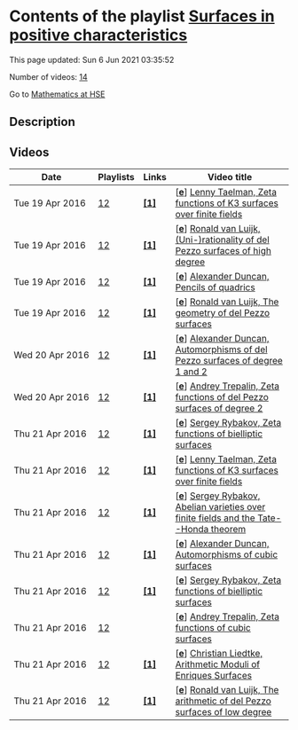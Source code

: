 # Contents of the playlist [Surfaces in positive characteristics](https://www.youtube.com/playlist?list=PLq3E5oubNNoCT2FBQNUhFcKfOkIU9kqxi)

This page updated: Sun 6 Jun 2021 03:35:52

Number of videos: [14](#videos)

Go to [Mathematics at HSE](../README.md)

## Description



## Videos

|Date|Playlists|Links|Video title|
|---|---|---|---|
| Tue&nbsp;19&nbsp;Apr&nbsp;2016 | [12](../playlists/12 "Surfaces in positive characteristics") | [**[1]**](https://www.youtube.com/editor) | [[**e**](https://studio.youtube.com/video/ZXk56dCd2sY/edit "Edit")] [Lenny Taelman, Zeta functions of K3 surfaces over finite fields](https://www.youtube.com/watch?v=ZXk56dCd2sY&list=PLq3E5oubNNoCT2FBQNUhFcKfOkIU9kqxi "Этот ролик обработан в Видеоредакторе YouTube (https://www.youtube.com/editor)") |
| Tue&nbsp;19&nbsp;Apr&nbsp;2016 | [12](../playlists/12 "Surfaces in positive characteristics") | [**[1]**](https://www.youtube.com/editor) | [[**e**](https://studio.youtube.com/video/x2qPijdGLWM/edit "Edit")] [Ronald van Luijk, (Uni-)rationality of del Pezzo surfaces of high degree](https://www.youtube.com/watch?v=x2qPijdGLWM&list=PLq3E5oubNNoCT2FBQNUhFcKfOkIU9kqxi "Этот ролик обработан в Видеоредакторе YouTube (https://www.youtube.com/editor)") |
| Tue&nbsp;19&nbsp;Apr&nbsp;2016 | [12](../playlists/12 "Surfaces in positive characteristics") | [**[1]**](https://www.youtube.com/editor) | [[**e**](https://studio.youtube.com/video/WeBvgmgX4Ag/edit "Edit")] [Alexander Duncan, Pencils of quadrics](https://www.youtube.com/watch?v=WeBvgmgX4Ag&list=PLq3E5oubNNoCT2FBQNUhFcKfOkIU9kqxi "Этот ролик обработан в Видеоредакторе YouTube (https://www.youtube.com/editor)") |
| Tue&nbsp;19&nbsp;Apr&nbsp;2016 | [12](../playlists/12 "Surfaces in positive characteristics") | [**[1]**](https://www.youtube.com/editor) | [[**e**](https://studio.youtube.com/video/vRWP56T4ysQ/edit "Edit")] [Ronald van Luijk, The geometry of del Pezzo surfaces](https://www.youtube.com/watch?v=vRWP56T4ysQ&list=PLq3E5oubNNoCT2FBQNUhFcKfOkIU9kqxi "Этот ролик обработан в Видеоредакторе YouTube (https://www.youtube.com/editor)") |
| Wed&nbsp;20&nbsp;Apr&nbsp;2016 | [12](../playlists/12 "Surfaces in positive characteristics") | [**[1]**](https://www.youtube.com/editor) | [[**e**](https://studio.youtube.com/video/Eq5d1cOdotc/edit "Edit")] [Alexander Duncan, Automorphisms of del Pezzo surfaces of degree 1 and 2](https://www.youtube.com/watch?v=Eq5d1cOdotc&list=PLq3E5oubNNoCT2FBQNUhFcKfOkIU9kqxi "Этот ролик обработан в Видеоредакторе YouTube (https://www.youtube.com/editor)") |
| Wed&nbsp;20&nbsp;Apr&nbsp;2016 | [12](../playlists/12 "Surfaces in positive characteristics") | [**[1]**](https://www.youtube.com/editor) | [[**e**](https://studio.youtube.com/video/5OIVSKgJ71s/edit "Edit")] [Andrey Trepalin, Zeta functions of del Pezzo surfaces of degree 2](https://www.youtube.com/watch?v=5OIVSKgJ71s&list=PLq3E5oubNNoCT2FBQNUhFcKfOkIU9kqxi "Этот ролик обработан в Видеоредакторе YouTube (https://www.youtube.com/editor)") |
| Thu&nbsp;21&nbsp;Apr&nbsp;2016 | [12](../playlists/12 "Surfaces in positive characteristics") | [**[1]**](https://www.youtube.com/editor) | [[**e**](https://studio.youtube.com/video/QMj78MDCPKE/edit "Edit")] [Sergey Rybakov, Zeta functions of bielliptic surfaces](https://www.youtube.com/watch?v=QMj78MDCPKE&list=PLq3E5oubNNoCT2FBQNUhFcKfOkIU9kqxi "Этот ролик обработан в Видеоредакторе YouTube (https://www.youtube.com/editor)") |
| Thu&nbsp;21&nbsp;Apr&nbsp;2016 | [12](../playlists/12 "Surfaces in positive characteristics") | [**[1]**](https://www.youtube.com/editor) | [[**e**](https://studio.youtube.com/video/HNyYhhkwyHI/edit "Edit")] [Lenny Taelman, Zeta functions of K3 surfaces over finite fields](https://www.youtube.com/watch?v=HNyYhhkwyHI&list=PLq3E5oubNNoCT2FBQNUhFcKfOkIU9kqxi "Этот ролик обработан в Видеоредакторе YouTube (https://www.youtube.com/editor)") |
| Thu&nbsp;21&nbsp;Apr&nbsp;2016 | [12](../playlists/12 "Surfaces in positive characteristics") | [**[1]**](https://www.youtube.com/editor) | [[**e**](https://studio.youtube.com/video/-YlHHe2mA6g/edit "Edit")] [Sergey Rybakov, Abelian varieties over finite fields and the Tate--Honda theorem](https://www.youtube.com/watch?v=-YlHHe2mA6g&list=PLq3E5oubNNoCT2FBQNUhFcKfOkIU9kqxi "Этот ролик обработан в Видеоредакторе YouTube (https://www.youtube.com/editor)") |
| Thu&nbsp;21&nbsp;Apr&nbsp;2016 | [12](../playlists/12 "Surfaces in positive characteristics") | [**[1]**](https://www.youtube.com/editor) | [[**e**](https://studio.youtube.com/video/JrZ6LTxamTE/edit "Edit")] [Alexander Duncan, Automorphisms of cubic surfaces](https://www.youtube.com/watch?v=JrZ6LTxamTE&list=PLq3E5oubNNoCT2FBQNUhFcKfOkIU9kqxi "Этот ролик обработан в Видеоредакторе YouTube (https://www.youtube.com/editor)") |
| Thu&nbsp;21&nbsp;Apr&nbsp;2016 | [12](../playlists/12 "Surfaces in positive characteristics") | [**[1]**](https://www.youtube.com/editor) | [[**e**](https://studio.youtube.com/video/GHUkr76Ezho/edit "Edit")] [Sergey Rybakov, Zeta functions of bielliptic surfaces](https://www.youtube.com/watch?v=GHUkr76Ezho&list=PLq3E5oubNNoCT2FBQNUhFcKfOkIU9kqxi "Этот ролик обработан в Видеоредакторе YouTube (https://www.youtube.com/editor)") |
| Thu&nbsp;21&nbsp;Apr&nbsp;2016 | [12](../playlists/12 "Surfaces in positive characteristics") |  | [[**e**](https://studio.youtube.com/video/1RzVWB2IcTE/edit "Edit")] [Andrey Trepalin, Zeta functions of cubic surfaces](https://www.youtube.com/watch?v=1RzVWB2IcTE&list=PLq3E5oubNNoCT2FBQNUhFcKfOkIU9kqxi) |
| Thu&nbsp;21&nbsp;Apr&nbsp;2016 | [12](../playlists/12 "Surfaces in positive characteristics") | [**[1]**](https://www.youtube.com/editor) | [[**e**](https://studio.youtube.com/video/uXjyWYxNVPg/edit "Edit")] [Christian Liedtke, Arithmetic Moduli of Enriques Surfaces](https://www.youtube.com/watch?v=uXjyWYxNVPg&list=PLq3E5oubNNoCT2FBQNUhFcKfOkIU9kqxi "Этот ролик обработан в Видеоредакторе YouTube (https://www.youtube.com/editor)") |
| Thu&nbsp;21&nbsp;Apr&nbsp;2016 | [12](../playlists/12 "Surfaces in positive characteristics") | [**[1]**](https://www.youtube.com/editor) | [[**e**](https://studio.youtube.com/video/Z4s0U9Ptinc/edit "Edit")] [Ronald van Luijk, The arithmetic of del Pezzo surfaces of low degree](https://www.youtube.com/watch?v=Z4s0U9Ptinc&list=PLq3E5oubNNoCT2FBQNUhFcKfOkIU9kqxi "Этот ролик обработан в Видеоредакторе YouTube (https://www.youtube.com/editor)") |
